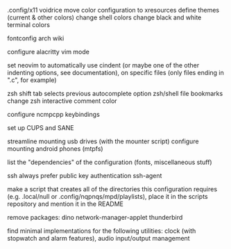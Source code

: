 .config/x11 voidrice
move color configuration to xresources
define themes (current & other colors)
change shell colors
change black and white terminal colors

fontconfig arch wiki

configure alacritty vim mode

set neovim to automatically use cindent (or maybe one of the other indenting options, see documentation), on specific files (only files ending in ".c", for example)

zsh shift tab selects previous autocomplete option
zsh/shell file bookmarks
change zsh interactive comment color

configure ncmpcpp keybindings

set up CUPS and SANE

streamline mounting usb drives (with the mounter script)
configure mounting android phones (mtpfs)

list the "dependencies" of the configuration (fonts, miscellaneous stuff)

ssh always prefer public key authentication
ssh-agent

make a script that creates all of the directories this configuration requires (e.g. .local/null or .config/nqpnqs/mpd/playlists), place it in the scripts repository and mention it in the README

remove packages: dino network-manager-applet thunderbird

find minimal implementations for the following utilities: clock (with stopwatch and alarm features), audio input/output management
